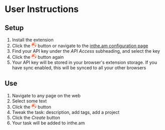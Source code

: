 # User Instructions
## Setup
1. Install the extension
2. Click the ![inthe.am logo](https://raw.githubusercontent.com/monban/intheam-webextension/master/icons/button-16.png) button or navigate to the [inthe.am configuration page](https://inthe.am/configure#api)
3. Find your API key under the *API Access* subheading, and select the key
4. Click the ![inthe.am logo](https://raw.githubusercontent.com/monban/intheam-webextension/master/icons/button-16.png) button again
5. Your API key will be stored in your browser's extension storage. If you have sync enabled, this will be synced to all your other browsers

## Use
1. Navigate to any page on the web
2. Select some text
3. Click the ![inthe.am logo](https://raw.githubusercontent.com/monban/intheam-webextension/master/icons/button-16.png) button
4. Tweak the task: description, add tags, add a project
5. Click the *Create* button
6. Your task will be added to inthe.am

